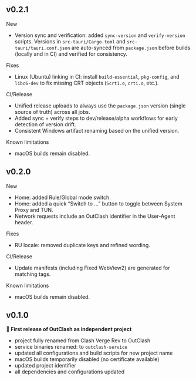 ## v0.2.1

New

- Version sync and verification: added `sync-version` and `verify-version` scripts. Versions in `src-tauri/Cargo.toml` and `src-tauri/tauri.conf.json` are auto-synced from `package.json` before builds (locally and in CI) and verified for consistency.

Fixes

- Linux (Ubuntu) linking in CI: install `build-essential`, `pkg-config`, and `libc6-dev` to fix missing CRT objects (`Scrt1.o`, `crti.o`, etc.).

CI/Release

- Unified release uploads to always use the `package.json` version (single source of truth) across all jobs.
- Added sync + verify steps to dev/release/alpha workflows for early detection of version drift.
- Consistent Windows artifact renaming based on the unified version.

Known limitations

- macOS builds remain disabled.

## v0.2.0

New

- Home: added Rule/Global mode switch.
- Home: added a quick “Switch to …” button to toggle between System Proxy and TUN.
- Network requests include an OutClash identifier in the User-Agent header.

Fixes

- RU locale: removed duplicate keys and refined wording.

CI/Release

- Update manifests (including Fixed WebView2) are generated for matching tags.

Known limitations

- macOS builds remain disabled.

## v0.1.0

**🎉 First release of OutClash as independent project**

- project fully renamed from Clash Verge Rev to OutClash
- service binaries renamed: to `outclash-service`
- updated all configurations and build scripts for new project name
- macOS builds temporarily disabled (no certificate available)
- updated project identifier
- all dependencies and configurations updated
